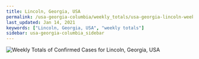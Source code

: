 ```yaml
---
title: Lincoln, Georgia, USA
permalink: /usa-georgia-columbia/weekly_totals/usa-georgia-lincoln-weekly_totals.html
last_updated: Jan 14, 2021
keywords: ["Lincoln, Georgia, USA", "weekly totals"]
sidebar: usa-georgia-columbia_sidebar
---
```


![Weekly Totals of Confirmed Cases for Lincoln, Georgia, USA](/covid_tracker/images/graphs/usa-georgia-lincoln-weekly_totals_graph.png)
